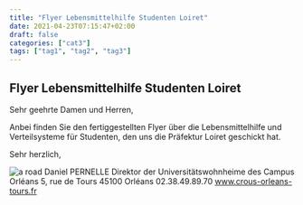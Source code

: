 ```yaml
---
title: "Flyer Lebensmittelhilfe Studenten Loiret"
date: 2021-04-23T07:15:47+02:00
draft: false
categories: ["cat3"]
tags: ["tag1", "tag2", "tag3"]
---
```


## Flyer Lebensmittelhilfe Studenten Loiret

Sehr geehrte Damen und Herren,

Anbei finden Sie den fertiggestellten Flyer über die Lebensmittelhilfe und Verteilsysteme für Studenten, den uns die Präfektur Loiret geschickt hat.

Sehr herzlich,
 
![a road](/images/crous.jpg) 
Daniel PERNELLE
Direktor der Universitätswohnheime
des Campus Orléans 
5, rue de Tours
45100 Orléans
02.38.49.89.70
www.crous-orleans-tours.fr